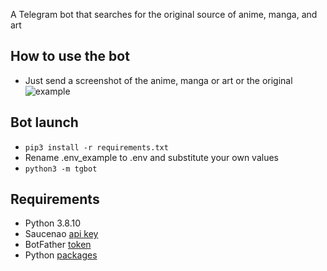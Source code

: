 A Telegram bot that searches for the original source of anime, manga, and art

## How to use the bot
* Just send a screenshot of the anime, manga or art or the original
![example](https://telegra.ph/file/3e0536ed279d0bee7320d.png)

## Bot launch
* <code>pip3 install -r requirements.txt</code>
* Rename .env_example to .env and substitute your own values
* <code>python3 -m tgbot</code>

## Requirements
* Python 3.8.10
* Saucenao [api key](https://saucenao.com/user.php?page=search-api)
* BotFather [token](https://t.me/BotFather)
* Python [packages](https://github.com/waydk/anisourcebot/blob/main/requirements.txt)
